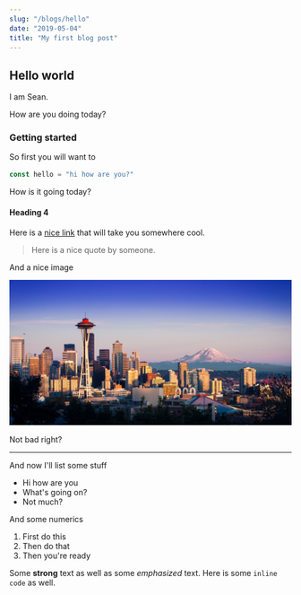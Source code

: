 ```yaml
---
slug: "/blogs/hello"
date: "2019-05-04"
title: "My first blog post"
---
```


## Hello world

I am Sean.

How are you doing today?

### Getting started

So first you will want to

```javascript
const hello = "hi how are you?"
```

How is it going today?

#### Heading 4

Here is a [nice link](#) that will take you somewhere cool.

> Here is a nice quote by someone.

And a nice image

![here it is](../images/seattle.jpg)

Not bad right?

---

And now I'll list some stuff

- Hi how are you
- What's going on?
- Not much?

And some numerics

1. First do this
2. Then do that
3. Then you're ready

Some **strong** text as well as some _emphasized_ text.
Here is some `inline code` as well.
